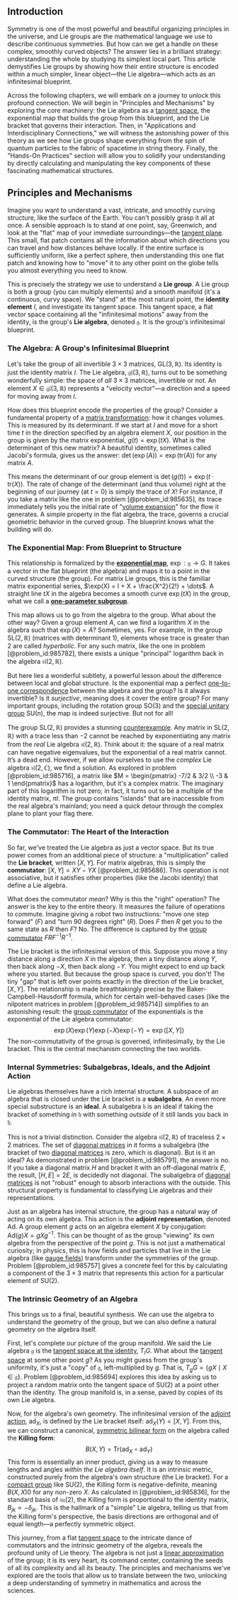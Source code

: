 ## Introduction
Symmetry is one of the most powerful and beautiful organizing principles in the universe, and Lie groups are the mathematical language we use to describe continuous symmetries. But how can we get a handle on these complex, smoothly curved objects? The answer lies in a brilliant strategy: understanding the whole by studying its simplest local part. This article demystifies Lie groups by showing how their entire structure is encoded within a much simpler, linear object—the Lie algebra—which acts as an infinitesimal blueprint.

Across the following chapters, we will embark on a journey to unlock this profound connection. We will begin in "Principles and Mechanisms" by exploring the core machinery: the Lie algebra as a [tangent space](@article_id:140534), the exponential map that builds the group from this blueprint, and the Lie bracket that governs their interaction. Then, in "Applications and Interdisciplinary Connections," we will witness the astonishing power of this theory as we see how Lie groups shape everything from the spin of quantum particles to the fabric of spacetime in string theory. Finally, the "Hands-On Practices" section will allow you to solidify your understanding by directly calculating and manipulating the key components of these fascinating mathematical structures.

## Principles and Mechanisms

Imagine you want to understand a vast, intricate, and smoothly curving structure, like the surface of the Earth. You can't possibly grasp it all at once. A sensible approach is to stand at one point, say, Greenwich, and look at the "flat" map of your immediate surroundings—the [tangent plane](@article_id:136420). This small, flat patch contains all the information about which directions you can travel and how distances behave locally. If the entire surface is sufficiently uniform, like a perfect sphere, then understanding this one flat patch and knowing how to "move" it to any other point on the globe tells you almost everything you need to know.

This is precisely the strategy we use to understand a **Lie group**. A Lie group is both a group (you can multiply elements) and a smooth manifold (it's a continuous, curvy space). We "stand" at the most natural point, the **identity element** $I$, and investigate its tangent space. This tangent space, a flat vector space containing all the "infinitesimal motions" away from the identity, is the group's **Lie algebra**, denoted $\mathfrak{g}$. It is the group's infinitesimal blueprint.

### The Algebra: A Group's Infinitesimal Blueprint

Let's take the group of all invertible $3 \times 3$ matrices, $\mathrm{GL}(3, \mathbb{R})$. Its identity is just the identity matrix $I$. The Lie algebra, $\mathfrak{gl}(3, \mathbb{R})$, turns out to be something wonderfully simple: the space of *all* $3 \times 3$ matrices, invertible or not. An element $X \in \mathfrak{gl}(3, \mathbb{R})$ represents a "velocity vector"—a direction and a speed for moving away from $I$.

How does this blueprint encode the properties of the group? Consider a fundamental property of a [matrix transformation](@article_id:151128): how it changes volumes. This is measured by its determinant. If we start at $I$ and move for a short time $t$ in the direction specified by an algebra element $X$, our position in the group is given by the matrix exponential, $g(t) = \exp(tX)$. What is the determinant of this new matrix? A beautiful identity, sometimes called Jacobi's formula, gives us the answer: $\det(\exp(A)) = \exp(\mathrm{tr}(A))$ for any matrix $A$.

This means the determinant of our group element is $\det(g(t)) = \exp(t \cdot \mathrm{tr}(X))$. The rate of change of the determinant (and thus volume) right at the beginning of our journey (at $t=0$) is simply the trace of $X$! For instance, if you take a matrix like the one in problem [@problem_id:985635], its trace immediately tells you the initial rate of "[volume expansion](@article_id:137201)" for the flow it generates. A simple property in the flat algebra, the trace, governs a crucial geometric behavior in the curved group. The blueprint knows what the building will do.

### The Exponential Map: From Blueprint to Structure

This relationship is formalized by the **[exponential map](@article_id:136690)**, $\exp: \mathfrak{g} \to G$. It takes a vector in the flat blueprint (the algebra) and maps it to a point in the curved structure (the group). For matrix Lie groups, this is the familiar matrix exponential series, $\exp(X) = I + X + \frac{X^2}{2!} + \dots$. A straight line $tX$ in the algebra becomes a smooth curve $\exp(tX)$ in the group, what we call a **[one-parameter subgroup](@article_id:142051)**.

This map allows us to go from the algebra to the group. What about the other way? Given a group element $A$, can we find a logarithm $X$ in the algebra such that $\exp(X) = A$? Sometimes, yes. For example, in the group $\mathrm{SL}(2, \mathbb{R})$ (matrices with determinant 1), elements whose trace is greater than 2 are called *hyperbolic*. For any such matrix, like the one in problem [@problem_id:985782], there exists a unique "principal" logarithm back in the algebra $\mathfrak{sl}(2, \mathbb{R})$.

But here lies a wonderful subtlety, a powerful lesson about the difference between local and global structure. Is the exponential map a perfect [one-to-one correspondence](@article_id:143441) between the algebra and the group? Is it always invertible? Is it *surjective*, meaning does it cover the entire group? For many important groups, including the rotation group $\mathrm{SO}(3)$ and the [special unitary group](@article_id:137651) $\mathrm{SU}(n)$, the map is indeed surjective. But not for all!

The group $\mathrm{SL}(2, \mathbb{R})$ provides a stunning [counterexample](@article_id:148166). Any matrix in $\mathrm{SL}(2, \mathbb{R})$ with a trace less than $-2$ cannot be reached by exponentiating any matrix from the *real* Lie algebra $\mathfrak{sl}(2, \mathbb{R})$. Think about it: the square of a real matrix can have negative eigenvalues, but the exponential of a real matrix cannot. It’s a dead end. However, if we allow ourselves to use the *complex* Lie algebra $\mathfrak{sl}(2, \mathbb{C})$, we find a solution. As explored in problem [@problem_id:985716], a matrix like $M = \begin{pmatrix} -7/2 & 3/2 \\ -3 & 1 \end{pmatrix}$ has a logarithm, but it's a complex matrix. The imaginary part of this logarithm is not zero; in fact, it turns out to be a multiple of the identity matrix, $\pi I$. The group contains "islands" that are inaccessible from the real algebra's mainland; you need a quick detour through the complex plane to plant your flag there.

### The Commutator: The Heart of the Interaction

So far, we've treated the Lie algebra as just a vector space. But its true power comes from an additional piece of structure: a "multiplication" called the **Lie bracket**, written $[X, Y]$. For matrix algebras, this is simply the **commutator**: $[X, Y] = XY - YX$ [@problem_id:985686]. This operation is not associative, but it satisfies other properties (like the Jacobi identity) that define a Lie algebra.

What does the commutator *mean*? Why is this the "right" operation? The answer is the key to the entire theory. It measures the failure of operations to commute. Imagine giving a robot two instructions: "move one step forward" ($F$) and "turn 90 degrees right" ($R$). Does $F$ then $R$ get you to the same state as $R$ then $F$? No. The difference is captured by the [group commutator](@article_id:137297) $FRF^{-1}R^{-1}$.

The Lie bracket is the infinitesimal version of this. Suppose you move a tiny distance along a direction $X$ in the algebra, then a tiny distance along $Y$, then back along $-X$, then back along $-Y$. You might expect to end up back where you started. But because the group space is curved, you don't! The tiny "gap" that is left over points exactly in the direction of the Lie bracket, $[X, Y]$. The relationship is made breathtakingly precise by the Baker-Campbell-Hausdorff formula, which for certain well-behaved cases (like the nilpotent matrices in problem [@problem_id:985714]) simplifies to an astonishing result: the [group commutator](@article_id:137297) of the exponentials is the exponential of the Lie algebra commutator:
$$
\exp(X)\exp(Y)\exp(-X)\exp(-Y) = \exp([X, Y])
$$
The non-commutativity of the group is governed, infinitesimally, by the Lie bracket. This is the central mechanism connecting the two worlds.

### Internal Symmetries: Subalgebras, Ideals, and the Adjoint Action

Lie algebras themselves have a rich internal structure. A subspace of an algebra that is closed under the Lie bracket is a **subalgebra**. An even more special substructure is an **ideal**. A subalgebra $\mathfrak{h}$ is an ideal if taking the bracket of something *in* $\mathfrak{h}$ with something *outside* of it still lands you back in $\mathfrak{h}$.

This is not a trivial distinction. Consider the algebra $\mathfrak{sl}(2, \mathbb{R})$ of traceless $2 \times 2$ matrices. The set of [diagonal matrices](@article_id:148734) in it forms a subalgebra (the bracket of two [diagonal matrices](@article_id:148734) is zero, which is diagonal). But is it an ideal? As demonstrated in problem [@problem_id:985791], the answer is no. If you take a diagonal matrix $H$ and bracket it with an off-diagonal matrix $E$, the result, $[H, E] = 2E$, is decidedly not diagonal. The subalgebra of [diagonal matrices](@article_id:148734) is not "robust" enough to absorb interactions with the outside. This structural property is fundamental to classifying Lie algebras and their representations.

Just as an algebra has internal structure, the group has a natural way of acting on its own algebra. This action is the **adjoint representation**, denoted $\mathrm{Ad}$. A group element $g$ acts on an algebra element $X$ by conjugation: $\mathrm{Ad}(g)X = gXg^{-1}$. This can be thought of as the group "viewing" its own algebra from the perspective of the point $g$. This is not just a mathematical curiosity; in physics, this is how fields and particles that live in the Lie algebra (like [gauge fields](@article_id:159133)) transform under the symmetries of the group. Problem [@problem_id:985757] gives a concrete feel for this by calculating a component of the $3 \times 3$ matrix that represents this action for a particular element of $\mathrm{SU}(2)$.

### The Intrinsic Geometry of an Algebra

This brings us to a final, beautiful synthesis. We can use the algebra to understand the geometry of the group, but we can also define a natural geometry on the algebra itself.

First, let's complete our picture of the group manifold. We said the Lie algebra $\mathfrak{g}$ is the [tangent space at the identity](@article_id:265974), $T_I G$. What about the [tangent space](@article_id:140534) at some other point $g$? As you might guess from the group's uniformity, it's just a "copy" of $\mathfrak{g}$, left-multiplied by $g$. That is, $T_g G = \{ gX \mid X \in \mathfrak{g} \}$. Problem [@problem_id:985694] explores this idea by asking us to project a random matrix onto the tangent space of $\mathrm{SU}(2)$ at a point other than the identity. The group manifold is, in a sense, paved by copies of its own Lie algebra.

Now, for the algebra's own geometry. The infinitesimal version of the [adjoint action](@article_id:141329), $\mathrm{ad}_X$, is defined by the Lie bracket itself: $\mathrm{ad}_X(Y) = [X, Y]$. From this, we can construct a canonical, [symmetric bilinear form](@article_id:147787) on the algebra called the **Killing form**:
$$
B(X, Y) = \mathrm{Tr}(\mathrm{ad}_X \circ \mathrm{ad}_Y)
$$
This form is essentially an inner product, giving us a way to measure lengths and angles *within the Lie algebra itself*. It is an intrinsic metric, constructed purely from the algebra's own structure (the Lie bracket). For a [compact group](@article_id:196306) like $\mathrm{SU}(2)$, the Killing form is negative-definite, meaning $B(X,X)  0$ for any non-zero $X$. As calculated in [@problem_id:985836], for the standard basis of $\mathfrak{su}(2)$, the Killing form is proportional to the identity matrix, $B_{jk} \propto -\delta_{jk}$. This is the hallmark of a "simple" Lie algebra, telling us that from the Killing form's perspective, the basis directions are orthogonal and of equal length—a perfectly symmetric object.

This journey, from a flat [tangent space](@article_id:140534) to the intricate dance of commutators and the intrinsic geometry of the algebra, reveals the profound unity of Lie theory. The algebra is not just a [linear approximation](@article_id:145607) of the group; it is its very heart, its command center, containing the seeds of all its complexity and all its beauty. The principles and mechanisms we've explored are the tools that allow us to translate between the two, unlocking a deep understanding of symmetry in mathematics and across the sciences.